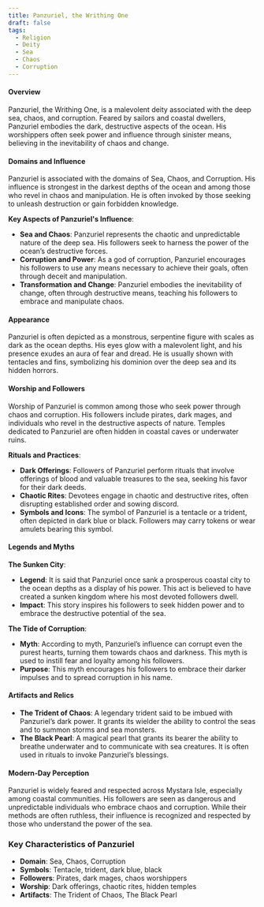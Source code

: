 ```yaml
---
title: Panzuriel, the Writhing One
draft: false
tags:
  - Religion
  - Deity
  - Sea
  - Chaos
  - Corruption
---
```

#### **Overview**

Panzuriel, the Writhing One, is a malevolent deity associated with the deep sea, chaos, and corruption. Feared by sailors and coastal dwellers, Panzuriel embodies the dark, destructive aspects of the ocean. His worshippers often seek power and influence through sinister means, believing in the inevitability of chaos and change.

#### **Domains and Influence**

Panzuriel is associated with the domains of Sea, Chaos, and Corruption. His influence is strongest in the darkest depths of the ocean and among those who revel in chaos and manipulation. He is often invoked by those seeking to unleash destruction or gain forbidden knowledge.

**Key Aspects of Panzuriel's Influence**:

- **Sea and Chaos**: Panzuriel represents the chaotic and unpredictable nature of the deep sea. His followers seek to harness the power of the ocean’s destructive forces.
- **Corruption and Power**: As a god of corruption, Panzuriel encourages his followers to use any means necessary to achieve their goals, often through deceit and manipulation.
- **Transformation and Change**: Panzuriel embodies the inevitability of change, often through destructive means, teaching his followers to embrace and manipulate chaos.

#### **Appearance**

Panzuriel is often depicted as a monstrous, serpentine figure with scales as dark as the ocean depths. His eyes glow with a malevolent light, and his presence exudes an aura of fear and dread. He is usually shown with tentacles and fins, symbolizing his dominion over the deep sea and its hidden horrors.

#### **Worship and Followers**

Worship of Panzuriel is common among those who seek power through chaos and corruption. His followers include pirates, dark mages, and individuals who revel in the destructive aspects of nature. Temples dedicated to Panzuriel are often hidden in coastal caves or underwater ruins.

**Rituals and Practices**:

- **Dark Offerings**: Followers of Panzuriel perform rituals that involve offerings of blood and valuable treasures to the sea, seeking his favor for their dark deeds.
- **Chaotic Rites**: Devotees engage in chaotic and destructive rites, often disrupting established order and sowing discord.
- **Symbols and Icons**: The symbol of Panzuriel is a tentacle or a trident, often depicted in dark blue or black. Followers may carry tokens or wear amulets bearing this symbol.

#### **Legends and Myths**

**The Sunken City**:

- **Legend**: It is said that Panzuriel once sank a prosperous coastal city to the ocean depths as a display of his power. This act is believed to have created a sunken kingdom where his most devoted followers dwell.
- **Impact**: This story inspires his followers to seek hidden power and to embrace the destructive potential of the sea.

**The Tide of Corruption**:

- **Myth**: According to myth, Panzuriel’s influence can corrupt even the purest hearts, turning them towards chaos and darkness. This myth is used to instill fear and loyalty among his followers.
- **Purpose**: This myth encourages his followers to embrace their darker impulses and to spread corruption in his name.

#### **Artifacts and Relics**

- **The Trident of Chaos**: A legendary trident said to be imbued with Panzuriel’s dark power. It grants its wielder the ability to control the seas and to summon storms and sea monsters.
- **The Black Pearl**: A magical pearl that grants its bearer the ability to breathe underwater and to communicate with sea creatures. It is often used in rituals to invoke Panzuriel’s blessings.

#### **Modern-Day Perception**

Panzuriel is widely feared and respected across Mystara Isle, especially among coastal communities. His followers are seen as dangerous and unpredictable individuals who embrace chaos and corruption. While their methods are often ruthless, their influence is recognized and respected by those who understand the power of the sea.

### Key Characteristics of Panzuriel

- **Domain**: Sea, Chaos, Corruption
- **Symbols**: Tentacle, trident, dark blue, black
- **Followers**: Pirates, dark mages, chaos worshippers
- **Worship**: Dark offerings, chaotic rites, hidden temples
- **Artifacts**: The Trident of Chaos, The Black Pearl